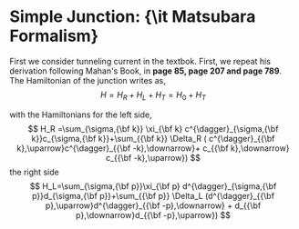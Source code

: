 
# Simple Junction: {\it Matsubara Formalism}

First we consider tunneling current in the textbok. First, we repeat his derivation following Mahan's Book, in **page 85, page 207 and page 789**. The Hamiltonian of the junction writes as,
$$
H=H_{R}+H_L+H_T=H_0+H_T
$$

with the Hamiltonians for the left side,
$$
H_R =\sum_{\sigma,{\bf k}} \xi_{\bf k} c^{\dagger}_{\sigma,{\bf
k}}c_{\sigma,{\bf k}}+\sum_{{\bf k}} \Delta_R ( c^{\dagger}_{{\bf
k},\uparrow}c^{\dagger}_{{\bf -k},\downarrow}+ c_{{\bf
k},\downarrow} c_{{\bf -k},\uparrow})
$$
the right side
$$
H_L=\sum_{\sigma,{\bf p}}\xi_{\bf p} d^{\dagger}_{\sigma,{\bf
p}}d_{\sigma,{\bf p}}+\sum_{{\bf p}}
\Delta_L (d^{\dagger}_{{\bf p},\uparrow}d^{\dagger}_{{\bf -p},\downarrow} + d_{{\bf p},\downarrow}d_{{\bf -p},\uparrow})
$$
